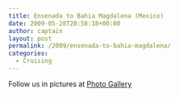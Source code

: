 ```yaml
---
title: Ensenada to Bahia Magdalena (Mexico)
date: 2009-05-28T20:58:18+00:00
author: captain
layout: post
permalink: /2009/ensenada-to-bahia-magdalena/
categories:
  - Cruising
---
```

Follow us in pictures at [Photo Gallery](https://photos.flupes.family/Public/Plume/Sabbatical/2009-01Ensenada-BahiaMagdalena/)
